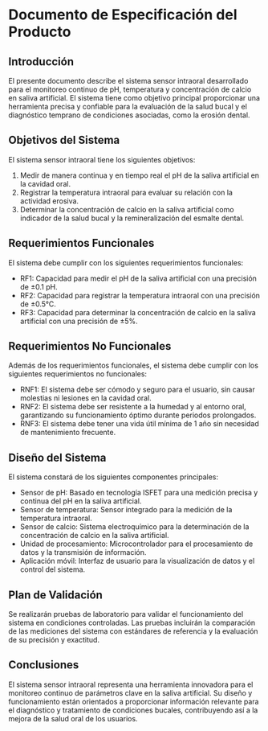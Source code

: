 # Documento de Especificación del Producto

## Introducción
El presente documento describe el sistema sensor intraoral desarrollado para el monitoreo continuo de pH, temperatura y concentración de calcio en saliva artificial. El sistema tiene como objetivo principal proporcionar una herramienta precisa y confiable para la evaluación de la salud bucal y el diagnóstico temprano de condiciones asociadas, como la erosión dental.

## Objetivos del Sistema
El sistema sensor intraoral tiene los siguientes objetivos:

1. Medir de manera continua y en tiempo real el pH de la saliva artificial en la cavidad oral.
2. Registrar la temperatura intraoral para evaluar su relación con la actividad erosiva.
3. Determinar la concentración de calcio en la saliva artificial como indicador de la salud bucal y la remineralización del esmalte dental.

## Requerimientos Funcionales
El sistema debe cumplir con los siguientes requerimientos funcionales:

- RF1: Capacidad para medir el pH de la saliva artificial con una precisión de ±0.1 pH.
- RF2: Capacidad para registrar la temperatura intraoral con una precisión de ±0.5°C.
- RF3: Capacidad para determinar la concentración de calcio en la saliva artificial con una precisión de ±5%.

## Requerimientos No Funcionales
Además de los requerimientos funcionales, el sistema debe cumplir con los siguientes requerimientos no funcionales:

- RNF1: El sistema debe ser cómodo y seguro para el usuario, sin causar molestias ni lesiones en la cavidad oral.
- RNF2: El sistema debe ser resistente a la humedad y al entorno oral, garantizando su funcionamiento óptimo durante periodos prolongados.
- RNF3: El sistema debe tener una vida útil mínima de 1 año sin necesidad de mantenimiento frecuente.

## Diseño del Sistema
El sistema constará de los siguientes componentes principales:

- Sensor de pH: Basado en tecnología ISFET para una medición precisa y continua del pH en la saliva artificial.
- Sensor de temperatura: Sensor integrado para la medición de la temperatura intraoral.
- Sensor de calcio: Sistema electroquímico para la determinación de la concentración de calcio en la saliva artificial.
- Unidad de procesamiento: Microcontrolador para el procesamiento de datos y la transmisión de información.
- Aplicación móvil: Interfaz de usuario para la visualización de datos y el control del sistema.

## Plan de Validación
Se realizarán pruebas de laboratorio para validar el funcionamiento del sistema en condiciones controladas. Las pruebas incluirán la comparación de las mediciones del sistema con estándares de referencia y la evaluación de su precisión y exactitud.

## Conclusiones
El sistema sensor intraoral representa una herramienta innovadora para el monitoreo continuo de parámetros clave en la saliva artificial. Su diseño y funcionamiento están orientados a proporcionar información relevante para el diagnóstico y tratamiento de condiciones bucales, contribuyendo así a la mejora de la salud oral de los usuarios.

